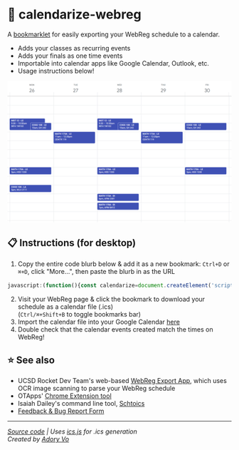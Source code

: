 # 📆 calendarize-webreg

A [bookmarklet](https://en.wikipedia.org/wiki/Bookmarklet) for easily exporting your WebReg schedule to a calendar.
- Adds your classes as recurring events
- Adds your finals as one time events
- Importable into calendar apps like Google Calendar, Outlook, etc. 
- Usage instructions below!

![Command line screenshot](assets/screenshot-cropped-v1.png)

## 📋 Instructions (for desktop)
1. Copy the entire code blurb below & add it as a new bookmark: `Ctrl+D` or `⌘+D`, click "More...", then paste the blurb in as the URL  
```js
javascript:(function(){const calendarize=document.createElement('script');calendarize.src='https://adoryvo.github.io/calendarize-webreg/calendarize.min.js';document.body.appendChild(calendarize);})()
```
2. Visit your WebReg page & click the bookmark to download your schedule as a calendar file (.ics)  
	(`Ctrl/⌘+Shift+B` to toggle bookmarks bar)
3. Import the calendar file into your Google Calendar [here](https://calendar.google.com/calendar/u/0/r/settings/export)
4. Double check that the calendar events created match the times on WebReg!

## ⭐ See also
- UCSD Rocket Dev Team's web-based [WebReg Export App](https://www.webreg-export.com/), which uses OCR image scanning to parse your WebReg schedule
- OTApps' [Chrome Extension tool](https://chrome.google.com/webstore/detail/ucsd-schedule-to-calendar/haafakimhdpglinagaadlgebflifeiho?hl=en-US)
- Isaiah Dailey's command line tool, [Schtoics](https://github.com/isaiahtx/Schtoics)
- [Feedback & Bug Report Form](https://forms.gle/nv2LUzE4SQ3fQVmX7)

---
*[Source code](https://github.com/AdoryVo/calendarize-webreg) | Uses [ics.js](https://github.com/nwcell/ics.js/) for .ics generation*  
*Created by [Adory Vo](https://github.com/AdoryVo)*
